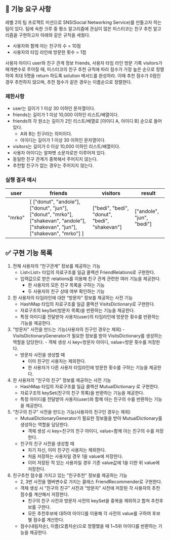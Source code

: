 ## 🚀 기능 요구 사항

레벨 2의 팀 프로젝트 미션으로 SNS(Social Networking Service)를 만들고자 하는 팀이 있다. 팀에 속한 크루 중 평소 알고리즘에 관심이 많은 미스터코는 친구 추천 알고리즘을 구현하고자 아래와 같은 규칙을 세웠다.

- 사용자와 함께 아는 친구의 수 = 10점 
- 사용자의 타임 라인에 방문한 횟수 = 1점

사용자 아이디 user와 친구 관계 정보 friends, 사용자 타임 라인 방문 기록 visitors가 매개변수로 주어질 때, 미스터코의 친구 추천 규칙에 따라 점수가 가장 높은 순으로 정렬하여 최대 5명을 return 하도록 solution 메서드를 완성하라. 이때 추천 점수가 0점인 경우 추천하지 않으며, 추천 점수가 같은 경우는 이름순으로 정렬한다.

### 제한사항

- user는 길이가 1 이상 30 이하인 문자열이다.
- friends는 길이가 1 이상 10,000 이하인 리스트/배열이다.
- friends의 각 원소는 길이가 2인 리스트/배열로 [아이디 A, 아이디 B] 순으로 들어있다.
  - A와 B는 친구라는 의미이다.
  - 아이디는 길이가 1 이상 30 이하인 문자열이다.
- visitors는 길이가 0 이상 10,000 이하인 리스트/배열이다.
- 사용자 아이디는 알파벳 소문자로만 이루어져 있다.
- 동일한 친구 관계가 중복해서 주어지지 않는다.
- 추천할 친구가 없는 경우는 주어지지 않는다.

### 실행 결과 예시

| user | friends | visitors | result |
| --- | --- | --- | --- |
| "mrko" | [ ["donut", "andole"], ["donut", "jun"], ["donut", "mrko"], ["shakevan", "andole"], ["shakevan", "jun"], ["shakevan", "mrko"] ] | ["bedi", "bedi", "donut", "bedi", "shakevan"] | ["andole", "jun", "bedi"] |

## ✅ 구현 기능 목록
1. 전체 사용자의 “친구관계” 정보를 제공하는 기능
    - List<List<String>> 타입의 자료구조를 일급 콜렉션 FriendRelations로 구현한다.
    - 입력값으로 받은 relations를 이용해 친구 관계 관련한 여러 기능을 제공한다.
        - 한 사용자의 모든 친구 목록을 구하는 기능
        - 두 사용자의 친구 상태 여부 확인하는 기능
2. 한 사용자의 타임라인에 대한 “방문자” 정보를 제공하는 사전 기능
    - HashMap 타입의 자료구조를 일급 콜렉션 VisitsDictionary로 구현한다.
    - 자료구조의 keySet(방문자 목록)을 반환하는 기능을 제공한다.
    - 특정 아이디를 전달받아 사용자(user)의 타임라인에 방문한 횟수를 반환하는 기능을 제공한다.
3. "방문자" 사전을 만드는 기능(사용자의 친구인 경우는 제외)
    -VisitsDictionaryGenerator가 필요한 정보를 받아 VisitsDictionary를 생성하는 역할을 담당한다.
        - 객체 생성 시 key=방문자 아이디, value=방문 횟수를 저장한다.
    - 방문자 사전을 생성할 때
        - 이미 친구인 사용자는 제외한다.
        - 한 사용자가 다른 사용자 타임라인에 방문한 횟수를 구하는 기능을 제공한다.
4. 한 사용자의 “친구의 친구” 정보를 제공하는 사전 기능
    - HashMap 타입의 자료구조를 일급 콜렉션 MutualDictionary 로 구현한다.
    - 자료구조의 keySet(친구의 친구 목록)을 반환하는 기능을 제공한다.
    - 특정 아이디를 전달받아 사용자(user)와 함께 아는 친구의 수를 반환하는 기능을 제공한다.
5.  “친구의 친구” 사전을 만드는 기능(사용자의 친구인 경우는 제외)
    - MutualDictionaryGenerator가 필요한 정보들을 받아 MutualDictionary를 생성하는 역할을 담당한다.
        - 객체 생성 시 key=친구의 친구 아이디, value=함께 아는 친구의 수를 저장한다.
    - 친구의 친구 사전을 생성할 때
        - 자기 자신, 이미 친구인 사용자는 제외한다.
        - 처음 저장하는 사용자일 경우 1을 value에 저장한다.
        - 이미 저장된 적 있는 사용자일 경우 기존 value값에 1을 더한 뒤 value에 저장한다.
6. 친구추천 점수를 가지고 있는 “친구추천” 정보를 제공하는 기능
    - 2, 3번 사전을 멤버변수로 가지는 클래스 FriendRecommender로 구현한다.
    - 객체 생성 시 “친구의 친구” 사전과 “방문자” 사전에 저장된 각 사용자의 추천 점수를 계산해서 저장한다.
        - 친구의 친구 사전과 방문자 사전의 keySet을 중복을 제외하고 합쳐 추천후보를 구한다.
        - 모든 추천후보에 대하여 아이디를 이용해 각 사전의 value를 구하여 후보 별 점수를 계산한다.
    - 점수(내림차순), 이름(오름차순)으로 정렬했을 때 1~5위 아이디를 반환하는 기능을 제공한다.